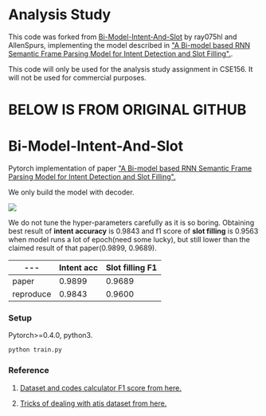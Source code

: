 # Analysis Study

This code was forked from [Bi-Model-Intent-And-Slot](https://github.com/ray075hl/Bi-Model-Intent-And-Slot) by ray075hl and AllenSpurs, implementing the model described in ["A Bi-model based RNN Semantic Frame Parsing Model for Intent Detection and Slot Filling".](https://www.aclweb.org/anthology/N18-2050).

This code will only be used for the analysis study assignment in CSE156. It will not be used for commercial purposes.

# BELOW IS FROM ORIGINAL GITHUB

# Bi-Model-Intent-And-Slot

Pytorch implementation of paper ["A Bi-model based RNN Semantic Frame Parsing Model for Intent
Detection and Slot Filling".](https://www.aclweb.org/anthology/N18-2050)

We only build the model with decoder. 

![](./doc/model.jpg)

We do not tune the hyper-parameters carefully as it is so boring. Obtaining best result of **intent accuracy** is 0.9843 and f1 score of **slot filling** is 0.9563 when model runs a lot of epoch(need some lucky), but still lower than the claimed result of that paper(0.9899, 0.9689).

| ---       | Intent acc | Slot filling F1 |
| --------- | ---------- | --------------- |
| paper     | 0.9899     | 0.9689          |
| reproduce | 0.9843     | 0.9600          |

### Setup

Pytorch>=0.4.0, python3.

```bash
python train.py
```



### Reference 

1. [Dataset and codes calculator F1 score from here.](https://github.com/sz128/slot_filling_and_intent_detection_of_SLU)

2. [Tricks of dealing with atis dataset from here.](https://github.com/HadoopIt/rnn-nlu/issues/9)

   
